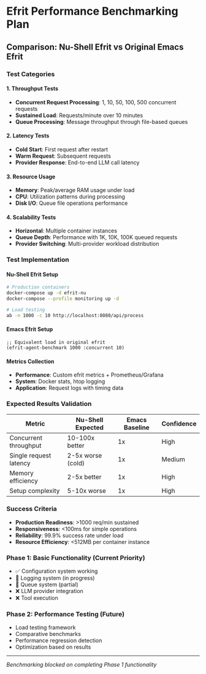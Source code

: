 # Efrit Performance Benchmarking Plan

## Comparison: Nu-Shell Efrit vs Original Emacs Efrit

### Test Categories

#### 1. Throughput Tests
- **Concurrent Request Processing**: 1, 10, 50, 100, 500 concurrent requests
- **Sustained Load**: Requests/minute over 10 minutes
- **Queue Processing**: Message throughput through file-based queues

#### 2. Latency Tests  
- **Cold Start**: First request after restart
- **Warm Request**: Subsequent requests
- **Provider Response**: End-to-end LLM call latency

#### 3. Resource Usage
- **Memory**: Peak/average RAM usage under load
- **CPU**: Utilization patterns during processing
- **Disk I/O**: Queue file operations performance

#### 4. Scalability Tests
- **Horizontal**: Multiple container instances
- **Queue Depth**: Performance with 1K, 10K, 100K queued requests
- **Provider Switching**: Multi-provider workload distribution

### Test Implementation

#### Nu-Shell Efrit Setup
```bash
# Production containers
docker-compose up -d efrit-nu
docker-compose --profile monitoring up -d

# Load testing
ab -n 1000 -c 10 http://localhost:8080/api/process
```

#### Emacs Efrit Setup
```elisp
;; Equivalent load in original efrit
(efrit-agent-benchmark 1000 :concurrent 10)
```

#### Metrics Collection
- **Performance**: Custom efrit metrics + Prometheus/Grafana
- **System**: Docker stats, htop logging
- **Application**: Request logs with timing data

### Expected Results Validation

| Metric | Nu-Shell Expected | Emacs Baseline | Confidence |
|--------|------------------|----------------|------------|
| Concurrent throughput | 10-100x better | 1x | High |
| Single request latency | 2-5x worse (cold) | 1x | Medium |
| Memory efficiency | 2-5x better | 1x | High |
| Setup complexity | 5-10x worse | 1x | High |

### Success Criteria
- **Production Readiness**: >1000 req/min sustained
- **Responsiveness**: <100ms for simple operations  
- **Reliability**: 99.9% success rate under load
- **Resource Efficiency**: <512MB per container instance

### Phase 1: Basic Functionality (Current Priority)
- ✅ Configuration system working
- 🔧 Logging system (in progress)
- 🔧 Queue system (partial)
- ❌ LLM provider integration
- ❌ Tool execution

### Phase 2: Performance Testing (Future)
- Load testing framework
- Comparative benchmarks  
- Performance regression detection
- Optimization based on results

---
*Benchmarking blocked on completing Phase 1 functionality*
